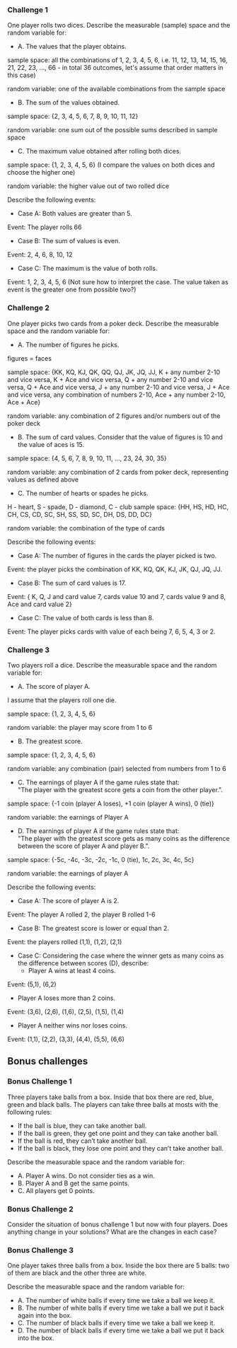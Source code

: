 ### Challenge 1
One player rolls two dices. Describe the measurable (sample) space and the random variable for:

* A. The values that the player obtains.

sample space: all the combinations of 1, 2, 3, 4, 5, 6, i.e. 11, 12, 13, 14, 15, 16, 21, 22, 23, ..., 66 - in total 36 outcomes, let's assume that order matters in this case)

random variable: one of the available combinations from the sample space

* B. The sum of the values obtained.

sample space: {2, 3, 4, 5, 6, 7, 8, 9, 10, 11, 12}

random variable: one sum out of the possible sums described in sample space

* C. The maximum value obtained after rolling both dices.

sample space: {1, 2, 3, 4, 5, 6} (I compare the values on both dices and choose the higher one)

random variable: the higher value out of two rolled dice

Describe the following events:

* Case A: Both values are greater than 5.

Event: The player rolls 66

* Case B: The sum of values is even.

Event: 2, 4, 6, 8, 10, 12

* Case C: The maximum is the value of both rolls.

Event: 1, 2, 3, 4, 5, 6
(Not sure how to interpret the case. The value taken as event is the greater one from possible two?)

### Challenge 2
One player picks two cards from a poker deck. Describe the measurable space and the random variable for:

* A. The number of figures he picks.

figures = faces

sample space: {KK, KQ, KJ, 
               QK, QQ, QJ, 
               JK, JQ, JJ, 
               K + any number 2-10 and vice versa, 
               K + Ace and vice versa, 
               Q + any number 2-10 and vice versa, 
               Q + Ace and vice versa, 
               J + any number 2-10 and vice versa, 
               J + Ace and vice versa, 
				any combination of numbers 2-10, 
				Ace + any number 2-10, 
				Ace + Ace}

random variable: any combination of 2 figures and/or numbers out of the poker deck

* B. The sum of card values. Consider that the value of figures is 10 and the value of aces is 15.

sample space: {4, 5, 6, 7, 8, 9, 10, 11, ..., 23, 24, 30, 35}

random variable: any combination of 2 cards from poker deck, representing values as defined above

* C. The number of hearts or spades he picks.

H - heart, S - spade, D - diamond, C - club
sample space: {HH, HS, HD, HC, 
               CH, CS, CD, SC,
               SH, SS, SD, SC, 
               DH, DS, DD, DC}

random variable: the combination of the type of cards

Describe the following events:

* Case A: The number of figures in the cards the player picked is two.

Event: the player picks the combination of KK, KQ, QK, KJ, JK, QJ, JQ, JJ.

* Case B: The sum of card values is 17.

Event: { K, Q, J and card value 7, 
        cards value 10 and 7,
        cards value 9 and 8, 
        Ace and card value 2}

* Case C: The value of both cards is less than 8.

Event: The player picks cards with value of each being 7, 6, 5, 4, 3 or 2.

### Challenge 3

Two players roll a dice. Describe the measurable space and the random variable for:

* A. The score of player A.

I assume that the players roll one die. 

sample space: {1, 2, 3, 4, 5, 6}

random variable: the player may score from 1 to 6

* B. The greatest score.

sample space: {1, 2, 3, 4, 5, 6}

random variable: any combination (pair) selected from numbers from 1 to 6

* C. The earnings of player A if the game rules state that:  
"The player with the greatest score gets a coin from the other player.".

sample space: {-1 coin (player A loses), +1 coin (player A wins), 0 (tie)}

random variable: the earnings of Player A

* D. The earnings of player A if the game rules state that:  
"The player with the greatest score gets as many coins as the difference between the score of player A and player B.". 

sample space: {-5c, -4c, -3c, -2c, -1c, 0 (tie), 1c, 2c, 3c, 4c, 5c}

random variable: the earnings of player A

Describe the following events:

* Case A: The score of player A is 2.

Event: The player A rolled 2, the player B rolled 1-6

* Case B: The greatest score is lower or equal than 2.

Event: the players rolled (1,1), (1,2), (2,1)

* Case C: Considering the case where the winner gets as many coins as the difference between scores (D), describe: 
  * Player A wins at least 4 coins.
  
Event: (5,1), (6,2)
  
  * Player A loses more than 2 coins.
  
Event: (3,6), (2,6), (1,6), (2,5), (1,5), (1,4)

  * Player A neither wins nor loses coins.
  
Event: (1,1), (2,2), (3,3), (4,4), (5,5), (6,6)


## Bonus challenges
### Bonus Challenge 1
Three players take balls from a box. Inside that box there are red, blue, green and black balls. The players can take three balls at mosts with the following rules:

* If the ball is blue, they can take another ball.
* If the ball is green, they get one point and they can take another ball.
* If the ball is red, they can’t take another ball.
* If the ball is black, they lose one point and they can’t take another ball.

Describe the measurable space and the random variable for:
* A. Player A wins. Do not consider ties as a win.
* B. Player A and B get the same points.
* C. All players get 0 points.

### Bonus Challenge 2
Consider the situation of bonus challenge 1 but now with four players. Does anything change in your solutions? What are the changes in each case?

### Bonus Challenge 3
One player takes three balls from a box. Inside the box there are 5 balls: two of them are black and the other three are white. 

Describe the measurable space and the random variable for:
* A. The number of white balls if every time we take a ball we keep it.
* B. The number of white balls if every time we take a ball we put it back again into the box.
* C. The number of black balls if every time we take a ball we keep it.
* D. The number of black balls if every time we take a ball we put it back into the box.